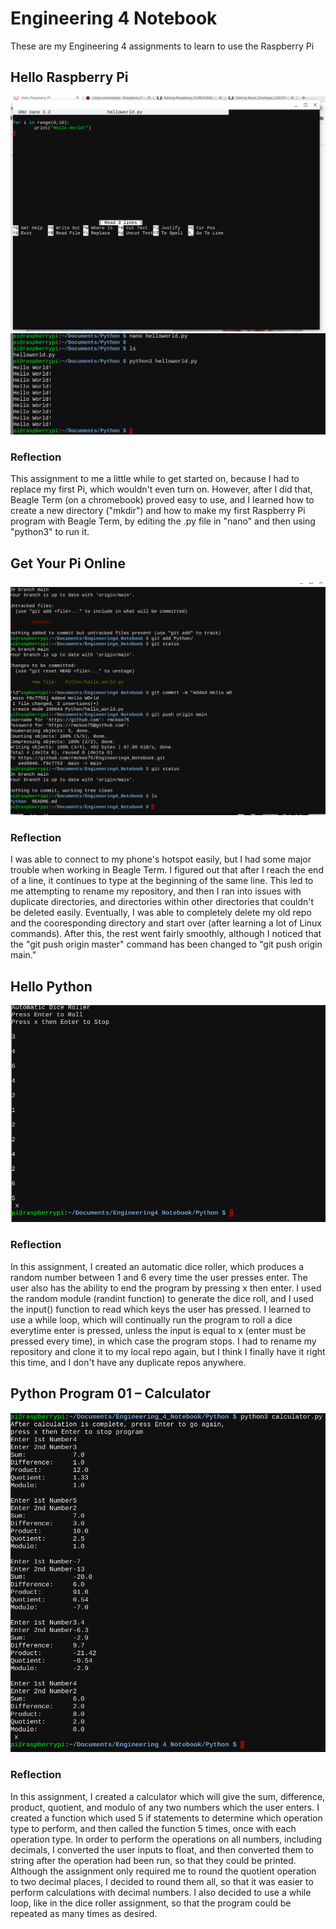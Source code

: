 # Engineering 4 Notebook
These are my Engineering 4 assignments to learn to use the Raspberry Pi
## Hello Raspberry Pi
![alt text](images/nanohelloworld.py.png)
![alt text](images/python3helloworld.py.png)
### Reflection
This assignment to me a little while to get started on, because I had to replace my first Pi, which wouldn't even turn on.  However, after I did that, Beagle Term (on a chromebook) proved easy to use, and I learned how to create a new directory ("mkdir") and how to make my first Raspberry Pi program with Beagle Term, by editing the .py file in "nano" and then using "python3" to run it.
## Get Your Pi Online
![alt text](images/getyourpionline.png)
### Reflection
I was able to connect to my phone's hotspot easily, but I had some major trouble when working in Beagle Term.  I figured out that after I reach the end of a line, it continues to type at the beginning of the same line. This led to me attempting to rename my repository, and then I ran into issues with duplicate directories, and directories within other directories that couldn't be deleted easily. Eventually, I was able to completely delete my old repo and the cooresponding directory and start over (after learning a lot of Linux commands). After this, the rest went fairly smoothly, although I noticed that the "git push origin master" command has been changed to "git push origin main." 
## Hello Python
![alt text](images/diceroller.png)
### Reflection
In this assignment, I created an automatic dice roller, which produces a random number between 1 and 6 every time the user presses enter.  The user also has the ability to end the program by pressing x then enter.  I used the random module (randint function) to generate the dice roll, and I used the input() function to read which keys the user has pressed.  I learned to use a while loop, which will continually run the program to roll a dice everytime enter is pressed, unless the input is equal to x (enter must be pressed every time), in which case the program stops. I had to rename my repository and clone it to my local repo again, but I think I finally have it right this time, and I don't have any duplicate repos anywhere.
## Python Program 01 – Calculator
![alt text](images/calculator.png)
### Reflection
In this assignment, I created a calculator which will give the sum, difference, product, quotient, and modulo of any two numbers which the user enters. I created a function which used 5 if statements to determine which operation type to perform, and then called the function 5 times, once with each operation type. In order to perform the operations on all numbers, including decimals, I converted the user inputs to float, and then converted them to string after the operation had been run, so that they could be printed.  Although the assignment only required me to round the quotient operation to two decimal places, I decided to round them all, so that it was easier to perform calculations with decimal numbers.  I also decided to use a while loop, like in the dice roller assignment, so that the program could be repeated as many times as desired.

